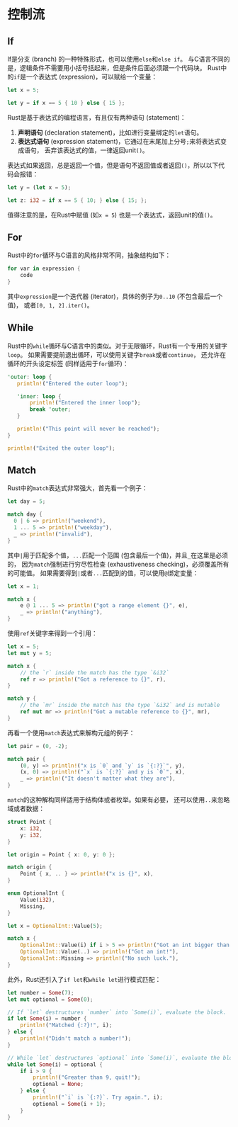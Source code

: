 # 控制流

## If

If是分支 (branch) 的一种特殊形式，也可以使用`else`和`else if`。
与C语言不同的是，逻辑条件不需要用小括号括起来，但是条件后面必须跟一个代码块。
Rust中的`if`是一个表达式 (expression)，可以赋给一个变量：

```rust
let x = 5;

let y = if x == 5 { 10 } else { 15 };
```

Rust是基于表达式的编程语言，有且仅有两种语句 (statement)：

1. **声明语句** (declaration statement)，比如进行变量绑定的`let`语句。
2. **表达式语句** (expression statement)，它通过在末尾加上分号`;`来将表达式变成语句，
丢弃该表达式的值，一律返回unit`()`。

表达式如果返回，总是返回一个值，但是语句不返回值或者返回`()`，所以以下代码会报错：

```rust
let y = (let x = 5);

let z: i32 = if x == 5 { 10; } else { 15; };
```

值得注意的是，在Rust中赋值 (如`x = 5`) 也是一个表达式，返回unit的值`()`。

## For

Rust中的`for`循环与C语言的风格非常不同，抽象结构如下：

```rust
for var in expression {
    code
}
```
其中`expression`是一个迭代器 (iterator)，具体的例子为`0..10` (不包含最后一个值)，
或者`[0, 1, 2].iter()`。

## While

Rust中的`while`循环与C语言中的类似。对于无限循环，Rust有一个专用的关键字`loop`。
如果需要提前退出循环，可以使用关键字`break`或者`continue`，
还允许在循环的开头设定标签 (同样适用于`for`循环)：

```rust
'outer: loop {
   println!("Entered the outer loop");

   'inner: loop {
       println!("Entered the inner loop");
       break 'outer;
   }

   println!("This point will never be reached");
}

println!("Exited the outer loop");
```

## Match

Rust中的`match`表达式非常强大，首先看一个例子：

```rust
let day = 5;

match day {
  0 | 6 => println!("weekend"),
  1 ... 5 => println!("weekday"),
  _ => println!("invalid"),
}
```
其中`|`用于匹配多个值，`...`匹配一个范围 (包含最后一个值)，并且`_`在这里是必须的，
因为`match`强制进行穷尽性检查 (exhaustiveness checking)，必须覆盖所有的可能值。
如果需要得到`|`或者`...`匹配到的值，可以使用`@`绑定变量：

```rust
let x = 1;

match x {
    e @ 1 ... 5 => println!("got a range element {}", e),
    _ => println!("anything"),
}
```

使用`ref`关键字来得到一个引用：

```rust
let x = 5;
let mut y = 5;

match x {
    // the `r` inside the match has the type `&i32`
    ref r => println!("Got a reference to {}", r),
}

match y {
    // the `mr` inside the match has the type `&i32` and is mutable
    ref mut mr => println!("Got a mutable reference to {}", mr),
}
```

再看一个使用`match`表达式来解构元组的例子：

```rust
let pair = (0, -2);

match pair {
    (0, y) => println!("x is `0` and `y` is `{:?}`", y),
    (x, 0) => println!("`x` is `{:?}` and y is `0`", x),
    _ => println!("It doesn't matter what they are"),
}
```

`match`的这种解构同样适用于结构体或者枚举。如果有必要，
还可以使用`..`来忽略域或者数据：

```rust
struct Point {
    x: i32,
    y: i32,
}

let origin = Point { x: 0, y: 0 };

match origin {
    Point { x, .. } => println!("x is {}", x),
}

enum OptionalInt {
    Value(i32),
    Missing,
}

let x = OptionalInt::Value(5);

match x {
    OptionalInt::Value(i) if i > 5 => println!("Got an int bigger than five!"),
    OptionalInt::Value(..) => println!("Got an int!"),
    OptionalInt::Missing => println!("No such luck."),
}
```

此外，Rust还引入了`if let`和`while let`进行模式匹配：

```rust
let number = Some(7);
let mut optional = Some(0);

// If `let` destructures `number` into `Some(i)`, evaluate the block.
if let Some(i) = number {
    println!("Matched {:?}!", i);
} else {
    println!("Didn't match a number!");
}

// While `let` destructures `optional` into `Some(i)`, evaluate the block.
while let Some(i) = optional {
    if i > 9 {
        println!("Greater than 9, quit!");
        optional = None;
    } else {
        println!("`i` is `{:?}`. Try again.", i);
        optional = Some(i + 1);
    }
}
```

